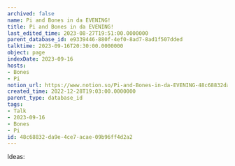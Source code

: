 ```yaml
---
archived: false
name: Pi and Bones in da EVENING!
title: Pi and Bones in da EVENING!
last_edited_time: 2023-08-27T19:51:00.0000000
parent_database_id: e9339446-880f-4ef0-8ad7-8ad1f507dded
talktime: 2023-09-16T20:30:00.0000000
object: page
indexDate: 2023-09-16
hosts:
- Bones
- Pi
notion_url: https://www.notion.so/Pi-and-Bones-in-da-EVENING-48c68832da9e4ce7acae09b96ff4d2a2
created_time: 2022-12-28T19:03:00.0000000
parent_type: database_id
tags:
- Talk
- 2023-09-16
- Bones
- Pi
id: 48c68832-da9e-4ce7-acae-09b96ff4d2a2
---
```


Ideas:
























